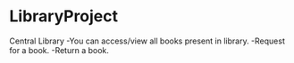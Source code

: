 # LibraryProject

Central Library
-You can access/view all books present in library.
-Request for a book.
-Return a book.
